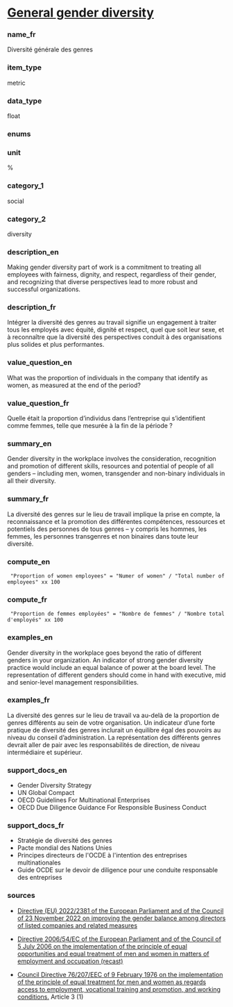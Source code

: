 
# [General gender diversity](#gender_diversity_pct)

### name_fr

Diversité générale des genres

### item_type

metric

### data_type

float

### enums



### unit

%

### category_1

social

### category_2

diversity

### description_en

Making gender diversity part of work is a commitment to treating all employees with fairness,
dignity, and respect, regardless of their gender, and recognizing that diverse perspectives lead
to more robust and successful organizations.

### description_fr

Intégrer la diversité des genres au travail signifie un engagement à traiter tous les employés
avec équité, dignité et respect, quel que soit leur sexe, et à reconnaître que la diversité des
perspectives conduit à des organisations plus solides et plus performantes.

### value_question_en

What was the proportion of individuals in the company that identify as women,
as measured at the end of the period?

### value_question_fr

Quelle était la proportion d’individus dans l’entreprise qui s’identifient comme femmes, telle que
mesurée à la fin de la période ?

### summary_en

Gender diversity in the workplace involves the consideration, recognition and promotion of
different skills, resources and potential of people of all genders – including men, women,
transgender and non-binary individuals in all their diversity. 

### summary_fr

La diversité des genres sur le lieu de travail implique la prise en compte, la reconnaissance et
la promotion des différentes compétences, ressources et potentiels des personnes de tous genres –
y compris les hommes, les femmes, les personnes transgenres et non binaires dans toute leur
diversité.

### compute_en


` "Proportion of women employees" = "Numer of women" / "Total number of employees" xx 100`


### compute_fr


` "Proportion de femmes employées" = "Nombre de femmes" / "Nombre total d'employés" xx 100`


### examples_en

Gender diversity in the workplace goes beyond the ratio of different genders in your organization.
An indicator of strong gender diversity practice would include an equal balance of power at the
board level. The representation of different genders should come in hand with executive, mid
and senior-level management responsibilities.

### examples_fr

La diversité des genres sur le lieu de travail va au-delà de la proportion de genres différents
au sein de votre organisation. Un indicateur d’une forte pratique de diversité des genres
inclurait un équilibre égal des pouvoirs au niveau du conseil d’administration. La représentation
des différents genres devrait aller de pair avec les responsabilités de direction, de niveau
intermédiaire et supérieur.

### support_docs_en

- Gender Diversity Strategy
- UN Global Compact
- OECD Guidelines For Multinational Enterprises
- OECD Due Diligence Guidance For Responsible Business Conduct


### support_docs_fr

- Stratégie de diversité des genres
- Pacte mondial des Nations Unies
- Principes directeurs de l'OCDE à l'intention des entreprises multinationales
- Guide OCDE sur le devoir de diligence pour une conduite responsable des entreprises

### sources

- [Directive (EU) 2022/2381 of the European Parliament and of the Council of 23 November 2022 on
improving the gender balance among directors of listed companies and related measures](https://eur-lex.europa.eu/legal-content/EN/TXT/?uri=uriserv:OJ.L_.2022.315.01.0044.01.ENG)

- [Directive 2006/54/EC of the European Parliament and of the Council of 5 July 2006 on the
implementation of the principle of equal opportunities and equal treatment of men and women
in matters of employment and occupation (recast)](https://eur-lex.europa.eu/legal-content/EN/TXT/?uri=celex%3A32006L0054)

- [Council Directive 76/207/EEC of 9 February 1976 on the implementation of the principle of equal
treatment for men and women as regards access to employment, vocational training and promotion,
and working conditions.](https://eur-lex.europa.eu/legal-content/EN/TXT/?uri=celex%3A31976L0207) Article 3 (1)
